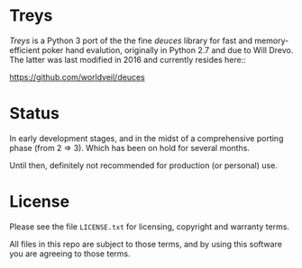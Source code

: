 Treys
=====

*Treys* is a Python 3 port of the the fine *deuces* library for fast and memory-efficient poker hand evalution, 
originally in Python 2.7 and due to Will Drevo.  The latter was last modified in 2016 and currently resides here::

   https://github.com/worldveil/deuces


Status
======
In early development stages, and in the midst of a comprehensive porting phase (from 2 => 3).  Which has been on hold for several months.

Until then, definitely not recommended for production (or personal) use.


License
=======

Please see the file ``LICENSE.txt`` for licensing, copyright and warranty terms.

All files in this repo are subject to those terms, and by using this software you are agreeing to those terms.


